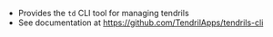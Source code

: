 - Provides the `td` CLI tool for managing tendrils
- See documentation at <https://github.com/TendrilApps/tendrils-cli>
